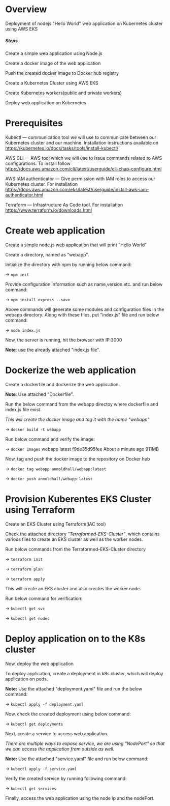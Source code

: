# Overview

Deployment of nodejs "Hello World" web application on Kubernetes cluster using AWS EKS

##### Steps
Create a simple web application using Node.js

Create a docker image of the web application

Push the created docker image to Docker hub registry

Create a Kubernetes Cluster using AWS EKS

Create Kubernetes workers(public and private workers)

Deploy web application on Kubernetes

# Prerequisites
Kubectl — communication tool we will use to communicate between our Kubernetes cluster and our machine. Installation instructions available on https://kubernetes.io/docs/tasks/tools/install-kubectl/

AWS CLI — AWS tool which we will use to issue commands related to AWS configurations. To install follow https://docs.aws.amazon.com/cli/latest/userguide/cli-chap-configure.html

AWS IAM authenticator — Give permission with IAM roles to access our Kubernetes cluster. For installation https://docs.aws.amazon.com/eks/latest/userguide/install-aws-iam-authenticator.html

Terraform — Infrastructure As Code tool. For installation https://www.terraform.io/downloads.html

# Create web application
Create a simple node.js web application that will print "Hello World"

Create a directory, named as "webapp".

Initialize the directory with npm by running below command:

-> ```npm init```

Provide configuration information such as name,version etc. and run below command:

-> `npm install express --save`

Above commands will generate some modules and configuration files in the webapp directory. Along with these files, put "index.js" file and run below command:

-> `node index.js`

Now, the server is running, hit the browser with IP:3000

**Note**: use the already attached "index.js file".

# Dockerize the web application

Create a dockerfile and dockerize the web application.

**Note**: Use attached "Dockerfile".

Run the below command from the webapp directoy where dockerfile and index.js file exist.

*This will create the docker image and tag it with the name "webapp"*

-> `docker build -t webapp` 

 Run below command and verify the image:

-> `docker images`
webapp     latest              f9de35d95fee        About a minute ago   911MB


Now, tag and push the docker image to the repository on Docker hub

-> `docker tag webapp anmoldhall/webapp:latest`

-> `docker push anmoldhall/webapp:latest`

# Provision Kuberentes EKS Cluster using Terraform

Create an EKS Cluster using Terraform(IAC tool)

Check the attached directory *"Terraformed-EKS-Cluster"*, which contains various files to create an EKS cluster as well as the worker nodes.

Run below commands from the Terraformed-EKS-Cluster directory

-> `terraform init`

-> `terraform plan`

-> `terraform apply`

This will create an EKS cluster and also creates the worker node.

Run below command for verification:

-> `kubectl get svc`

-> `kubectl get nodes`

# Deploy application on to the K8s cluster

Now, deploy the web application

To deploy application, create a deployment in k8s cluster, which will deploy application on pods.

**Note:** Use the attached "deployment.yaml" file and run the below command:

-> `kubectl apply -f deployment.yaml`

Now, check the created deployment using below command:

-> `kubectl get deployments`

Next, create a service to access web application.

*There are multiple ways to expose service, we are using "NodePort" so that we can access the application from outside as well.*

 **Note:** Use the attached "service.yaml" file and run below command:
 
-> `kubectl apply -f service.yaml`

Verify the created service by running following command:

-> `kubectl get services`

Finally, access the web application using the node ip and the nodePort.
